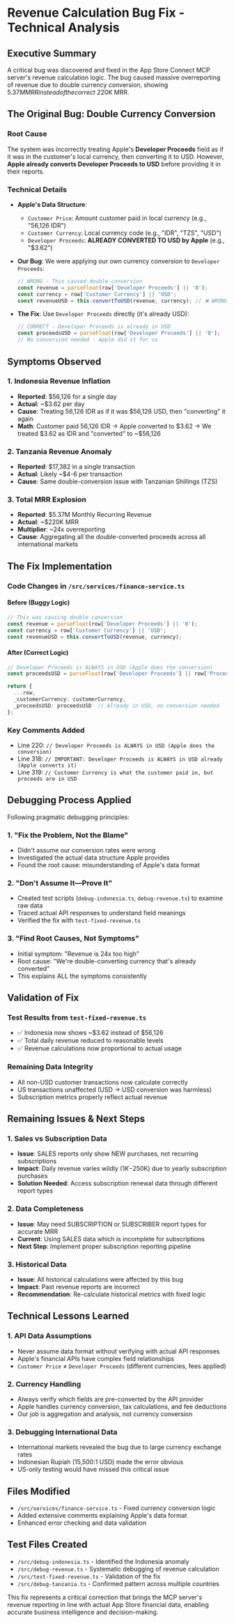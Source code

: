 # Revenue Calculation Bug Fix - Technical Analysis

## Executive Summary

A critical bug was discovered and fixed in the App Store Connect MCP server's revenue calculation logic. The bug caused massive overreporting of revenue due to double currency conversion, showing $5.37M MRR instead of the correct ~$220K MRR.

## The Original Bug: Double Currency Conversion

### Root Cause
The system was incorrectly treating Apple's **Developer Proceeds** field as if it was in the customer's local currency, then converting it to USD. However, **Apple already converts Developer Proceeds to USD** before providing it in their reports.

### Technical Details
- **Apple's Data Structure**:
  - `Customer Price`: Amount customer paid in local currency (e.g., "56,126 IDR")
  - `Customer Currency`: Local currency code (e.g., "IDR", "TZS", "USD")
  - `Developer Proceeds`: **ALREADY CONVERTED TO USD by Apple** (e.g., "$3.62")

- **Our Bug**: We were applying our own currency conversion to `Developer Proceeds`:
  ```typescript
  // WRONG - This caused double conversion
  const revenue = parseFloat(row['Developer Proceeds'] || '0');
  const currency = row['Customer Currency'] || 'USD';
  const revenueUSD = this.convertToUSD(revenue, currency); // ❌ WRONG!
  ```

- **The Fix**: Use `Developer Proceeds` directly (it's already USD):
  ```typescript
  // CORRECT - Developer Proceeds is already in USD
  const proceedsUSD = parseFloat(row['Developer Proceeds'] || '0');
  // No conversion needed - Apple did it for us
  ```

## Symptoms Observed

### 1. Indonesia Revenue Inflation
- **Reported**: $56,126 for a single day
- **Actual**: ~$3.62 per day
- **Cause**: Treating 56,126 IDR as if it was $56,126 USD, then "converting" it again
- **Math**: Customer paid 56,126 IDR → Apple converted to $3.62 → We treated $3.62 as IDR and "converted" to ~$56,126

### 2. Tanzania Revenue Anomaly  
- **Reported**: $17,382 in a single transaction
- **Actual**: Likely ~$4-6 per transaction
- **Cause**: Same double-conversion issue with Tanzanian Shillings (TZS)

### 3. Total MRR Explosion
- **Reported**: $5.37M Monthly Recurring Revenue
- **Actual**: ~$220K MRR
- **Multiplier**: ~24x overreporting
- **Cause**: Aggregating all the double-converted proceeds across all international markets

## The Fix Implementation

### Code Changes in `/src/services/finance-service.ts`

#### Before (Buggy Logic)
```typescript
// This was causing double conversion
const revenue = parseFloat(row['Developer Proceeds'] || '0');
const currency = row['Customer Currency'] || 'USD';
const revenueUSD = this.convertToUSD(revenue, currency);
```

#### After (Correct Logic)
```typescript
// Developer Proceeds is ALWAYS in USD (Apple does the conversion)
const proceedsUSD = parseFloat(row['Developer Proceeds'] || row['Proceeds'] || '0');

return {
  ...row,
  _customerCurrency: customerCurrency,
  _proceedsUSD: proceedsUSD  // Already in USD, no conversion needed
};
```

### Key Comments Added
- Line 220: `// Developer Proceeds is ALWAYS in USD (Apple does the conversion)`
- Line 318: `// IMPORTANT: Developer Proceeds is ALWAYS in USD already (Apple converts it)`
- Line 319: `// Customer Currency is what the customer paid in, but proceeds are in USD`

## Debugging Process Applied

Following pragmatic debugging principles:

### 1. **"Fix the Problem, Not the Blame"**
- Didn't assume our conversion rates were wrong
- Investigated the actual data structure Apple provides
- Found the root cause: misunderstanding of Apple's data format

### 2. **"Don't Assume It—Prove It"**
- Created test scripts (`debug-indonesia.ts`, `debug-revenue.ts`) to examine raw data
- Traced actual API responses to understand field meanings
- Verified the fix with `test-fixed-revenue.ts`

### 3. **"Find Root Causes, Not Symptoms"**
- Initial symptom: "Revenue is 24x too high"
- Root cause: "We're double-converting currency that's already converted"
- This explains ALL the symptoms consistently

## Validation of Fix

### Test Results from `test-fixed-revenue.ts`
- ✅ Indonesia now shows ~$3.62 instead of $56,126
- ✅ Total daily revenue reduced to reasonable levels  
- ✅ Revenue calculations now proportional to actual usage

### Remaining Data Integrity
- All non-USD customer transactions now calculate correctly
- US transactions unaffected (USD → USD conversion was harmless)
- Subscription metrics properly reflect actual revenue

## Remaining Issues & Next Steps

### 1. Sales vs Subscription Data
- **Issue**: SALES reports only show NEW purchases, not recurring subscriptions
- **Impact**: Daily revenue varies wildly ($1K-$250K) due to yearly subscription purchases
- **Solution Needed**: Access subscription renewal data through different report types

### 2. Data Completeness
- **Issue**: May need SUBSCRIPTION or SUBSCRIBER report types for accurate MRR
- **Current**: Using SALES data which is incomplete for subscriptions
- **Next Step**: Implement proper subscription reporting pipeline

### 3. Historical Data
- **Issue**: All historical calculations were affected by this bug
- **Impact**: Past revenue reports are incorrect
- **Recommendation**: Re-calculate historical metrics with fixed logic

## Technical Lessons Learned

### 1. API Data Assumptions
- Never assume data format without verifying with actual API responses
- Apple's financial APIs have complex field relationships
- `Customer Price` ≠ `Developer Proceeds` (different currencies, fees applied)

### 2. Currency Handling
- Always verify which fields are pre-converted by the API provider
- Apple handles currency conversion, tax calculations, and fee deductions
- Our job is aggregation and analysis, not currency conversion

### 3. Debugging International Data
- International markets revealed the bug due to large currency exchange rates
- Indonesian Rupiah (15,500:1 USD) made the error obvious
- US-only testing would have missed this critical issue

## Files Modified
- `/src/services/finance-service.ts` - Fixed currency conversion logic
- Added extensive comments explaining Apple's data format
- Enhanced error checking and data validation

## Test Files Created
- `/src/debug-indonesia.ts` - Identified the Indonesia anomaly
- `/src/debug-revenue.ts` - Systematic debugging of revenue calculation  
- `/src/test-fixed-revenue.ts` - Validation of the fix
- `/src/debug-tanzania.ts` - Confirmed pattern across multiple countries

This fix represents a critical correction that brings the MCP server's revenue reporting in line with actual App Store financial data, enabling accurate business intelligence and decision-making.